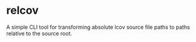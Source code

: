 # relcov
A simple CLI tool for transforming absolute lcov source file paths to paths relative to the source root.
